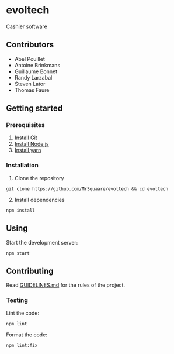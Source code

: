 # evoltech

Cashier software

## Contributors

- Abel Pouillet
- Antoine Brinkmans
- Guillaume Bonnet
- Randy Larzabal
- Steven Lator
- Thomas Faure

## Getting started

### Prerequisites

1. [Install Git](https://git-scm.com/book/en/v2/Getting-Started-Installing-Git)
2. [Install Node.js](https://nodejs.org/download/)
3. [Install yarn](https://classic.yarnpkg.com/lang/en/docs/install/)

### Installation

1. Clone the repository

```shell script
git clone https://github.com/MrSquaare/evoltech && cd evoltech
```

2. Install dependencies

```shell script
npm install
```

## Using

Start the development server:

```shell script
npm start
```

## Contributing

Read [GUIDELINES.md](GUIDELINES.md) for the rules of the project.

### Testing

Lint the code:

```shell script
npm lint
```

Format the code:

```shell script
npm lint:fix
```
